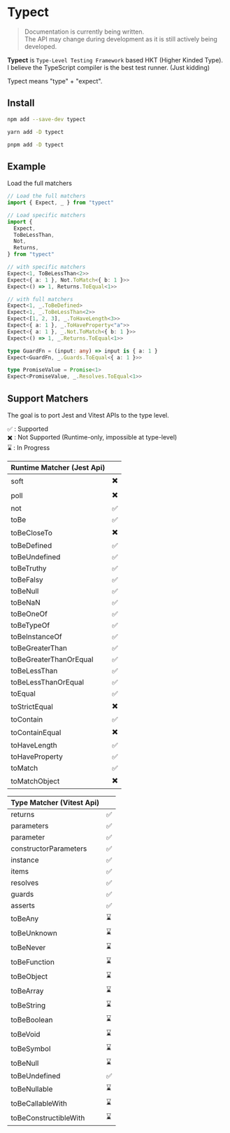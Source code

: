 # Typect

> Documentation is currently being written.  
  The API may change during development as it is still actively being developed.

**Typect** is `Type-Level Testing Framework` based HKT (Higher Kinded Type).  
I believe the TypeScript compiler is the best test runner. (Just kidding) 

Typect means "type" + "expect".

## Install

```bash
npm add --save-dev typect
```
```bash
yarn add -D typect
```
```bash
pnpm add -D typect
```

## Example

Load the full matchers

```typescript
// Load the full matchers
import { Expect, _ } from "typect"

// Load specific matchers
import { 
  Expect,
  ToBeLessThan,
  Not,
  Returns,
} from "typect"

// with specific matchers
Expect<1, ToBeLessThan<2>>
Expect<{ a: 1 }, Not.ToMatch<{ b: 1 }>>
Expect<() => 1, Returns.ToEqual<1>>

// with full matchers
Expect<1, _.ToBeDefined>
Expect<1, _.ToBeLessThan<2>>
Expect<[1, 2, 3], _.ToHaveLength<3>>
Expect<{ a: 1 }, _.ToHaveProperty<"a">>
Expect<{ a: 1 }, _.Not.ToMatch<{ b: 1 }>>
Expect<() => 1, _.Returns.ToEqual<1>>

type GuardFn = (input: any) => input is { a: 1 }
Expect<GuardFn, _.Guards.ToEqual<{ a: 1 }>>

type PromiseValue = Promise<1>
Expect<PromiseValue, _.Resolves.ToEqual<1>>
```

## Support Matchers

The goal is to port Jest and Vitest APIs to the type level.

✅ : Supported  
✖️ : Not Supported (Runtime-only, impossible at type-level)  
⌛️ : In Progress

| Runtime Matcher (Jest Api)|      |
|-------------------------|------|
| soft                    | ✖️    |
| poll                    | ✖️    |
| not                     | ✅    |
| toBe                    | ✅    |
| toBeCloseTo             | ✖️    |
| toBeDefined             | ✅    |
| toBeUndefined           | ✅    |
| toBeTruthy              | ✅    |
| toBeFalsy               | ✅    |
| toBeNull                | ✅    |
| toBeNaN                 | ✅    |
| toBeOneOf               | ✅    |
| toBeTypeOf              | ✅    |
| toBeInstanceOf          | ✅    |
| toBeGreaterThan         | ✅    |
| toBeGreaterThanOrEqual  | ✅    |
| toBeLessThan            | ✅    |
| toBeLessThanOrEqual     | ✅    |
| toEqual                 | ✅    |
| toStrictEqual           | ✖️    |
| toContain               | ✅    |
| toContainEqual          | ✖️    |
| toHaveLength            | ✅    |
| toHaveProperty          | ✅    |
| toMatch                 | ✅    |
| toMatchObject           | ✖️    |

| Type Matcher (Vitest Api)|      |
|-------------------------|------|
| returns                | ✅    |
| parameters             | ✅    |
| parameter              | ✅    |
| constructorParameters  | ✅    |
| instance               | ✅    |
| items                  | ✅    |
| resolves               | ✅    |
| guards                 | ✅    |
| asserts                | ✅    |
| toBeAny                | ⌛️    |
| toBeUnknown            | ⌛️    |
| toBeNever              | ⌛️    |
| toBeFunction           | ⌛️    |
| toBeObject             | ⌛️    |
| toBeArray              | ⌛️    |
| toBeString             | ⌛️    |
| toBeBoolean            | ⌛️    |
| toBeVoid               | ⌛️    |
| toBeSymbol             | ⌛️    |
| toBeNull               | ⌛️    |
| toBeUndefined          | ✅    |
| toBeNullable           | ⌛️    |
| toBeCallableWith       | ⌛️    |
| toBeConstructibleWith  | ⌛️    |